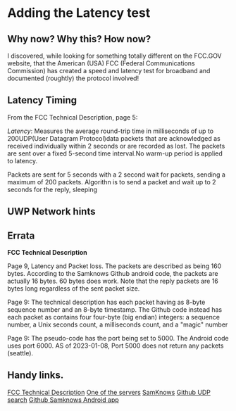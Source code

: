 ﻿# Adding the Latency test

## Why now? Why this? How now?

I discovered, while looking for something totally different on the FCC.GOV website, that the American (USA) FCC (Federal Communications Commission) has created a speed and latency test for broadband and documented (roughtly) the protocol involved!

## Latency Timing

From the FCC Technical Description, page 5:

_Latency_: Measures the average round-trip time in milliseconds of up to 200UDP(User Datagram Protocol)data packets that are acknowledged as received individually within 2 seconds or are recorded as lost.  The packets are sent over a fixed 5-second time interval.No warm-up period is applied to latency.

Packets are sent for 5 seconds with a 2 second wait for packets, sending a maximum of 200 packets.
Algorithn is to send a packet and wait up to 2 seconds for the reply, sleeping 


## UWP Network hints


## Errata

**FCC Technical Description**

Page 9, Latency and Packet loss. The packets are described as being 160 bytes. According to the Samknows Github android code, the packets are actually 16 bytes. 60 bytes does work. Note that the reply packets are 16 bytes long regardless of the sent packet size.

Page 9: The technical description has each packet having as 8-byte sequence number and an 8-byte timestamp. The Github code instead has each packet as contains four four-byte (big endian) integers: a sequence number, a Unix seconds count, a milliseconds count, and a "magic" number

Page 9: The pseudo-code has the port being set to 5000. The Android code uses port 6000. AS of 2023-01-08, Port 5000 does not return any packets (seattle).

## Handy links.

[FCC Technical Description](https://www.fcc.gov/sites/default/files/2022_fcc_speed_test_app_technical_description.pdf)
[One of the servers](http://sp2-bdc-seattle-us.samknows.com/)
[SamKnows](https://samknows.com/)
[Github UDP search](https://github.com/SamKnows/skandroid-core/search?l=Java&q=udp)
[Github Samknows Android app](https://github.com/SamKnows/skandroid-core)

